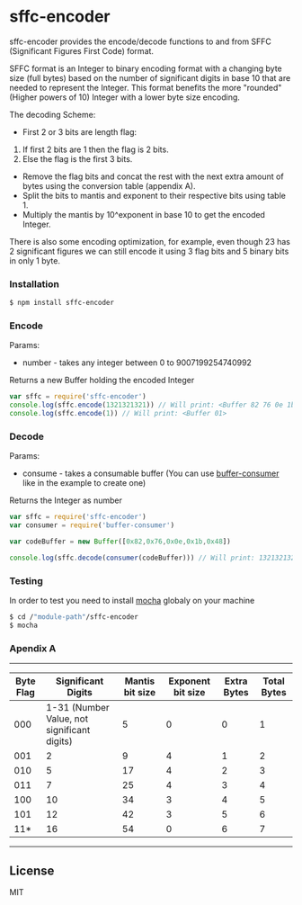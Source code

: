 # sffc-encoder

sffc-encoder provides the encode/decode functions to and from SFFC (Significant Figures First Code) format.

SFFC format is an Integer to binary encoding format with a changing byte size (full bytes) based on the number of significant digits in base 10 that are needed to represent the Integer.
This format benefits the more "rounded" (Higher powers of 10) Integer with a lower byte size encoding.

The decoding Scheme:

- First 2 or 3 bits are length flag:
 1. If first 2 bits are 1 then the flag is 2 bits.
 2. Else the flag is the first 3 bits.
- Remove the flag bits and concat the rest with the next extra amount of bytes using the conversion table (appendix A).
- Split the bits to mantis and exponent to their respective bits using table 1.
- Multiply the mantis by 10^exponent in base 10 to get the encoded Integer.

There is also some encoding optimization, for example, even though 23 has 2 significant figures we can still encode it using 3 flag bits and 5 binary bits in only 1 byte.

### Installation

```sh
$ npm install sffc-encoder
```


### Encode
Params:
- number - takes any integer between 0 to 9007199254740992

Returns a new Buffer holding the encoded Integer

```js
var sffc = require('sffc-encoder')
console.log(sffc.encode(1321321321)) // Will print: <Buffer 82 76 0e 1b 48>
console.log(sffc.encode(1)) // Will print: <Buffer 01>
```

### Decode

Params:
- consume - takes a consumable buffer (You can use [buffer-consumer] like in the example to create one)

Returns the Integer as number

```js
var sffc = require('sffc-encoder')
var consumer = require('buffer-consumer')

var codeBuffer = new Buffer([0x82,0x76,0x0e,0x1b,0x48])

console.log(sffc.decode(consumer(codeBuffer))) // Will print: 1321321321
```

### Testing

In order to test you need to install [mocha] globaly on your machine

```sh
$ cd /"module-path"/sffc-encoder
$ mocha
```

### Apendix A

 -------------------------------------------------------------------------------------------------------------------------
|Byte Flag | Significant Digits                          | Mantis bit size | Exponent bit size | Extra Bytes | Total Bytes|
|----------|---------------------------------------------|-----------------|-------------------|-------------|------------|
|000       | 1-31 (Number Value, not significant digits) | 5               | 0                 | 0           | 1          |
|001       | 2                                           | 9               | 4                 | 1           | 2          |
|010       | 5                                           | 17              | 4                 | 2           | 3          |
|011       | 7                                           | 25              | 4                 | 3           | 4          |
|100       | 10                                          | 34              | 3                 | 4           | 5          |
|101       | 12                                          | 42              | 3                 | 5           | 6          |
|11*       | 16                                          | 54              | 0                 | 6           | 7          |
 -------------------------------------------------------------------------------------------------------------------------

License
----

MIT


[mocha]:https://www.npmjs.com/package/mocha
[buffer-consumer]:https://www.npmjs.com/package/buffer-consumer